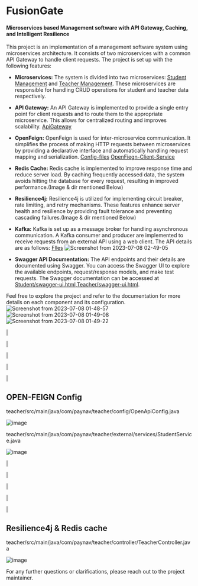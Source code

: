 # FusionGate
#### Microservices based Management software with API Gateway, Caching, and Intelligent Resilience

This project is an implementation of a management software system using microservices architecture. It consists of two microservices with a common API Gateway to handle client requests. The project is set up with the following features:

- **Microservices:** The system is divided into two microservices: [Student Management](https://github.com/cs-mshr/project-paynav/tree/main/student/src/main/java/com/paynav/student) and [Teacher Management](https://github.com/cs-mshr/project-paynav/tree/main/teacher/src/main/java/com/paynav/teacher). These microservices are responsible for handling CRUD operations for student and teacher data respectively.

- **API Gateway:** An API Gateway is implemented to provide a single entry point for client requests and to route them to the appropriate microservice. This allows for centralized routing and improves scalability.
[ApiGateway](https://github.com/cs-mshr/project-paynav/tree/main/ApiGateway)

- **OpenFeign:** OpenFeign is used for inter-microservice communication. It simplifies the process of making HTTP requests between microservices by providing a declarative interface and automatically handling request mapping and serialization.
[Config-files](https://github.com/cs-mshr/project-paynav/blob/main/teacher/src/main/java/com/paynav/teacher/config/OpenApiConfig.java)
[OpenFiegn-Client-Service](https://github.com/cs-mshr/project-paynav/blob/main/teacher/src/main/java/com/paynav/teacher/external/services/StudentService.java)



- **Redis Cache:** Redis cache is implemented to improve response time and reduce server load. By caching frequently accessed data, the system avoids hitting the database for every request, resulting in improved performance.(Image & dir mentioned Below)

- **Resilience4j:** Resilience4j is utilized for implementing circuit breaker, rate limiting, and retry mechanisms. These features enhance server health and resilience by providing fault tolerance and preventing cascading failures.(Image & dir mentioned Below)

- **Kafka:** Kafka is set up as a message broker for handling asynchronous communication. A Kafka consumer and producer are implemented to receive requests from an external API using a web client. The API details are as follows:
[FIles](https://github.com/cs-mshr/project-paynav/tree/main/Kafka)
![Screenshot from 2023-07-08 02-49-05](https://github.com/cs-mshr/project-paynav/assets/95642555/45a98958-5c67-4aac-8530-cec85d5bb888)



- **Swagger API Documentation:** The API endpoints and their details are documented using Swagger. You can access the Swagger UI to explore the available endpoints, request/response models, and make test requests. The Swagger documentation can be accessed at [Student/swagger-ui.html](http://localhost:8080/swagger-ui/index.html#/),[Teacher/swagger-ui.html](http://localhost:8081/swagger-ui/index.html#/).

Feel free to explore the project and refer to the documentation for more details on each component and its configuration.
![Screenshot from 2023-07-08 01-48-57](https://github.com/cs-mshr/project-paynav/assets/95642555/d8fc5b54-2465-4a52-9362-be9b1844f667)
![Screenshot from 2023-07-08 01-49-08](https://github.com/cs-mshr/project-paynav/assets/95642555/8564a7dc-3855-48b1-889b-971c5f715430)
![Screenshot from 2023-07-08 01-49-22](https://github.com/cs-mshr/project-paynav/assets/95642555/28924bed-b69b-4323-aca6-4e8340034c39)

|

|

|

|

|



## OPEN-FEIGN Config

teacher/src/main/java/com/paynav/teacher/config/OpenApiConfig.java

![image](https://github.com/cs-mshr/project-paynav/assets/95642555/b39cfb79-662c-4a11-8efe-048979b0042d)


teacher/src/main/java/com/paynav/teacher/external/services/StudentService.java

![image](https://github.com/cs-mshr/project-paynav/assets/95642555/57975c65-11bd-4815-a627-62a0b2134cbc)



|

|

|

|

|


## **Resilience4j & Redis cache**

teacher/src/main/java/com/paynav/teacher/controller/TeacherController.java

![image](https://github.com/cs-mshr/project-paynav/assets/95642555/00536551-ea4f-45ba-bfc3-55817b380a28)



For any further questions or clarifications, please reach out to the project maintainer.
